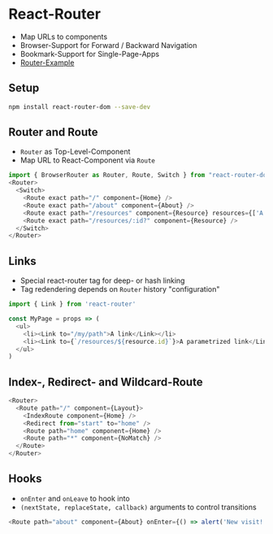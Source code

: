 # React-Router

* Map URLs to components
* Browser-Support for Forward / Backward Navigation
* Bookmark-Support for Single-Page-Apps
* [Router-Example](/examples/router-app/README.md)


## Setup

```bash
npm install react-router-dom --save-dev
```

## Router and Route

* `Router` as Top-Level-Component
* Map URL to React-Component via `Route`

```javascript
import { BrowserRouter as Router, Route, Switch } from "react-router-dom";
<Router>
  <Switch>
    <Route exact path="/" component={Home} />
    <Route exact path="/about" component={About} />
    <Route exact path="/resources" component={Resource} resources={['A', 'B', 'C']}/>
    <Route exact path="/resources/:id?" component={Resource} />
  </Switch>
</Router>
```

## Links

* Special react-router tag for deep- or hash linking
* Tag redendering depends on `Router` history "configuration"

```javascript
import { Link } from 'react-router'

const MyPage = props => (
  <ul>
    <li><Link to="/my/path">A link</Link></li>
    <li><Link to={`/resources/${resource.id}`}>A parametrized link</Link></li>
  </ul>
)
```

## Index-, Redirect- and Wildcard-Route

```javascript
<Router>
  <Route path="/" component={Layout}>
    <IndexRoute component={Home} />
    <Redirect from="start" to="home" />
    <Route path="home" component={Home} />
    <Route path="*" component={NoMatch} />
  </Route>
</Router>
```

## Hooks

* `onEnter` and `onLeave` to hook into
* `(nextState, replaceState, callback)` arguments to control transitions

```javascript
<Route path="about" component={About} onEnter={() => alert('New visit!')} />
```

